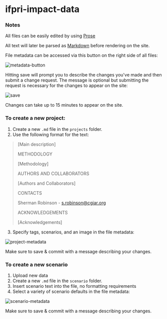 ifpri-impact-data
=================

### Notes

All files can be easily edited by using [Prose](http://prose.io/#developmentseed/ifpri-impact-data/)

All text will later be parsed as [Markdown](http://daringfireball.net/projects/markdown/syntax) before rendering on the site.

File metadata can be accessed via this button on the right side of all files:

![metadata-button](http://cl.ly/image/1l3p261Q1r0O/Screen%20Shot%202015-02-05%20at%202.19.55%20PM.png)

Hitting save will prompt you to describe the changes you've made and then submit a change request. The message is optional but submitting the request is necessary for the changes to appear on the site:

![save](http://cl.ly/image/2f1R0C2G3G27/Screen%20Shot%202015-02-05%20at%202.48.16%20PM.png)

Changes can take up to 15 minutes to appear on the site.

### To create a new project:

1. Create a new `.md` file in the `projects` folder.
2. Use the following format for the text:
> [Main description]
> 
> METHODOLOGY
> 
> [Methodology]
>
> AUTHORS AND COLLABORATORS
>
> [Authors and Collaborators]
>
> CONTACTS
> 
> Sherman Robinson - s.robinson@cgiar.org
> 
> ACKNOWLEDGEMENTS
> 
> [Acknowledgements]

3. Specify tags, scenarios, and an image in the file metadata:

![project-metadata](http://cl.ly/image/2D1S3C0D2E2M/Screen%20Shot%202015-02-05%20at%202.21.21%20PM.png)

Make sure to save & commit with a message describing your changes.

### To create a new scenario

1. Upload new data
2. Create a new `.md` file in the `scenario` folder.
3. Insert scenario text into the file, no formatting requirements
4. Select a variety of scenario defaults in the file metadata:

![scenario-metadata](http://cl.ly/image/0B1p3T1U2c1u/Screen%20Shot%202015-02-05%20at%202.27.21%20PM.png)

Make sure to save & commit with a message describing your changes.
